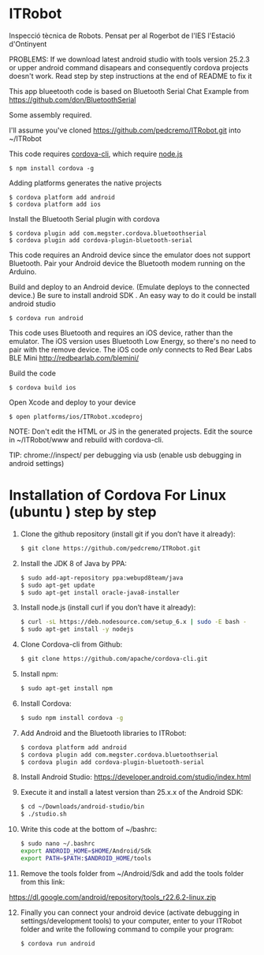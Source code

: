 # ITRobot
Inspecció tècnica de Robots. Pensat per al Rogerbot de l'IES l'Estació d'Ontinyent

PROBLEMS: If we download latest android studio with tools version 25.2.3 or upper android command disapears and
consequently cordova projects doesn't work. Read step by step instructions at the end of README to fix it

This app blueetooth code is based on Bluetooth Serial Chat Example from https://github.com/don/BluetoothSerial

Some assembly required.

I'll assume you've cloned https://github.com/pedcremo/ITRobot.git into ~/ITRobot

This code requires [cordova-cli](https://github.com/apache/cordova-cli), which require [node.js](http://nodejs.org)

    $ npm install cordova -g

Adding platforms generates the native projects

    $ cordova platform add android
    $ cordova platform add ios

Install the Bluetooth Serial plugin with cordova

    $ cordova plugin add com.megster.cordova.bluetoothserial
    $ cordova plugin add cordova-plugin-bluetooth-serial

This code requires an Android device since the emulator does not support Bluetooth. Pair your Android device the Bluetooth modem running on the Arduino.

Build and deploy to an Android device. (Emulate deploys to the connected device.) Be sure to install android SDK . An easy way to do it could be install android studio

    $ cordova run android

This code uses Bluetooth and requires an iOS device, rather than the emulator.  The iOS version uses Bluetooth Low Energy, so there's no need to pair with the remove device.  The iOS code *only* connects to Red Bear Labs BLE Mini http://redbearlab.com/blemini/

Build the code

    $ cordova build ios

Open Xcode and deploy to your device

    $ open platforms/ios/ITRobot.xcodeproj

NOTE: Don't edit the HTML or JS in the generated projects. Edit the source in ~/ITRobot/www and rebuild with cordova-cli.


TIP: chrome://inspect/ per debugging via usb (enable usb debugging in android settings)

# Installation of Cordova For Linux (ubuntu ) step by step

1. Clone the github repository (install git if you don’t have it already):
    ```bash
    $ git clone https://github.com/pedcremo/ITRobot.git
    ``` 
2. Install the JDK 8 of Java by PPA:
    ```bash
    $ sudo add-apt-repository ppa:webupd8team/java
    $ sudo apt-get update
    $ sudo apt-get install oracle-java8-installer
    ``` 
3. Install node.js (install curl if you don’t have it already):
    ```bash
    $ curl -sL https://deb.nodesource.com/setup_6.x | sudo -E bash -
    $ sudo apt-get install -y nodejs
    ``` 
4. Clone Cordova-cli from Github:
    ```bash
    $ git clone https://github.com/apache/cordova-cli.git
    ``` 
5. Install npm:
    ```bash
    $ sudo apt-get install npm
    ``` 
6. Install Cordova:
    ```bash
    $ sudo npm install cordova -g
    ``` 
7. Add Android and the Bluetooth libraries to ITRobot:
    ```bash
    $ cordova platform add android
    $ cordova plugin add com.megster.cordova.bluetoothserial
    $ cordova plugin add cordova-plugin-bluetooth-serial
    ``` 
8. Install Android Studio:
https://developer.android.com/studio/index.html

9. Execute it and install a latest version than 25.x.x of the Android SDK:
    ```bash
    $ cd ~/Downloads/android-studio/bin
    $ ./studio.sh
    ``` 
10. Write this code at the bottom of ~/bashrc:

    ```bash
    $ sudo nano ~/.bashrc
    export ANDROID_HOME=$HOME/Android/Sdk
    export PATH=$PATH:$ANDROID_HOME/tools
    ``` 
11. Remove the tools folder from ~/Android/Sdk and add the tools folder from this link:

https://dl.google.com/android/repository/tools_r22.6.2-linux.zip

12. Finally you can connect your android device (activate debugging in settings/development tools) to your computer, enter to your ITRobot folder and write the following command to compile your program:
    ```bash
    $ cordova run android
    ``` 